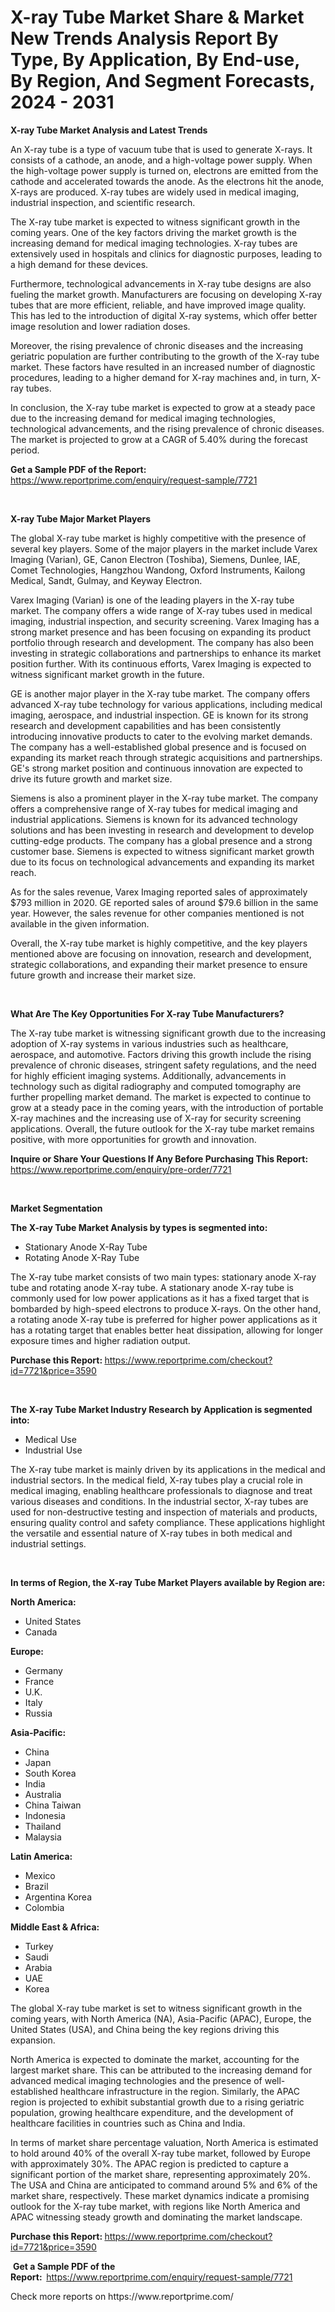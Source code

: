 <p><h1>X-ray Tube Market Share & Market New Trends Analysis Report By Type, By Application, By End-use, By Region, And Segment Forecasts, 2024 - 2031</h1></p><p><strong>X-ray Tube Market Analysis and Latest Trends</strong></p>
<p><p>An X-ray tube is a type of vacuum tube that is used to generate X-rays. It consists of a cathode, an anode, and a high-voltage power supply. When the high-voltage power supply is turned on, electrons are emitted from the cathode and accelerated towards the anode. As the electrons hit the anode, X-rays are produced. X-ray tubes are widely used in medical imaging, industrial inspection, and scientific research.</p><p>The X-ray tube market is expected to witness significant growth in the coming years. One of the key factors driving the market growth is the increasing demand for medical imaging technologies. X-ray tubes are extensively used in hospitals and clinics for diagnostic purposes, leading to a high demand for these devices.</p><p>Furthermore, technological advancements in X-ray tube designs are also fueling the market growth. Manufacturers are focusing on developing X-ray tubes that are more efficient, reliable, and have improved image quality. This has led to the introduction of digital X-ray systems, which offer better image resolution and lower radiation doses.</p><p>Moreover, the rising prevalence of chronic diseases and the increasing geriatric population are further contributing to the growth of the X-ray tube market. These factors have resulted in an increased number of diagnostic procedures, leading to a higher demand for X-ray machines and, in turn, X-ray tubes.</p><p>In conclusion, the X-ray tube market is expected to grow at a steady pace due to the increasing demand for medical imaging technologies, technological advancements, and the rising prevalence of chronic diseases. The market is projected to grow at a CAGR of 5.40% during the forecast period.</p></p>
<p><strong>Get a Sample PDF of the Report:&nbsp;</strong> <a href="https://www.reportprime.com/enquiry/request-sample/7721">https://www.reportprime.com/enquiry/request-sample/7721</a></p>
<p>&nbsp;</p>
<p><strong>X-ray Tube Major Market Players</strong></p>
<p><p>The global X-ray tube market is highly competitive with the presence of several key players. Some of the major players in the market include Varex Imaging (Varian), GE, Canon Electron (Toshiba), Siemens, Dunlee, IAE, Comet Technologies, Hangzhou Wandong, Oxford Instruments, Kailong Medical, Sandt, Gulmay, and Keyway Electron.</p><p>Varex Imaging (Varian) is one of the leading players in the X-ray tube market. The company offers a wide range of X-ray tubes used in medical imaging, industrial inspection, and security screening. Varex Imaging has a strong market presence and has been focusing on expanding its product portfolio through research and development. The company has also been investing in strategic collaborations and partnerships to enhance its market position further. With its continuous efforts, Varex Imaging is expected to witness significant market growth in the future.</p><p>GE is another major player in the X-ray tube market. The company offers advanced X-ray tube technology for various applications, including medical imaging, aerospace, and industrial inspection. GE is known for its strong research and development capabilities and has been consistently introducing innovative products to cater to the evolving market demands. The company has a well-established global presence and is focused on expanding its market reach through strategic acquisitions and partnerships. GE's strong market position and continuous innovation are expected to drive its future growth and market size.</p><p>Siemens is also a prominent player in the X-ray tube market. The company offers a comprehensive range of X-ray tubes for medical imaging and industrial applications. Siemens is known for its advanced technology solutions and has been investing in research and development to develop cutting-edge products. The company has a global presence and a strong customer base. Siemens is expected to witness significant market growth due to its focus on technological advancements and expanding its market reach.</p><p>As for the sales revenue, Varex Imaging reported sales of approximately $793 million in 2020. GE reported sales of around $79.6 billion in the same year. However, the sales revenue for other companies mentioned is not available in the given information.</p><p>Overall, the X-ray tube market is highly competitive, and the key players mentioned above are focusing on innovation, research and development, strategic collaborations, and expanding their market presence to ensure future growth and increase their market size.</p></p>
<p>&nbsp;</p>
<p><strong>What Are The Key Opportunities For X-ray Tube Manufacturers?</strong></p>
<p><p>The X-ray tube market is witnessing significant growth due to the increasing adoption of X-ray systems in various industries such as healthcare, aerospace, and automotive. Factors driving this growth include the rising prevalence of chronic diseases, stringent safety regulations, and the need for highly efficient imaging systems. Additionally, advancements in technology such as digital radiography and computed tomography are further propelling market demand. The market is expected to continue to grow at a steady pace in the coming years, with the introduction of portable X-ray machines and the increasing use of X-ray for security screening applications. Overall, the future outlook for the X-ray tube market remains positive, with more opportunities for growth and innovation.</p></p>
<p><strong>Inquire or Share Your Questions If Any Before Purchasing This Report:</strong> <a href="https://www.reportprime.com/enquiry/pre-order/7721">https://www.reportprime.com/enquiry/pre-order/7721</a></p>
<p>&nbsp;</p>
<p><strong>Market Segmentation</strong></p>
<p><strong>The X-ray Tube Market Analysis by types is segmented into:</strong></p>
<p><ul><li>Stationary Anode X-Ray Tube</li><li>Rotating Anode X-Ray Tube</li></ul></p>
<p><p>The X-ray tube market consists of two main types: stationary anode X-ray tube and rotating anode X-ray tube. A stationary anode X-ray tube is commonly used for low power applications as it has a fixed target that is bombarded by high-speed electrons to produce X-rays. On the other hand, a rotating anode X-ray tube is preferred for higher power applications as it has a rotating target that enables better heat dissipation, allowing for longer exposure times and higher radiation output.</p></p>
<p><strong>Purchase this Report:&nbsp;</strong><a href="https://www.reportprime.com/checkout?id=7721&price=3590">https://www.reportprime.com/checkout?id=7721&price=3590</a></p>
<p>&nbsp;</p>
<p><strong>The X-ray Tube Market Industry Research by Application is segmented into:</strong></p>
<p><ul><li>Medical Use</li><li>Industrial Use</li></ul></p>
<p><p>The X-ray tube market is mainly driven by its applications in the medical and industrial sectors. In the medical field, X-ray tubes play a crucial role in medical imaging, enabling healthcare professionals to diagnose and treat various diseases and conditions. In the industrial sector, X-ray tubes are used for non-destructive testing and inspection of materials and products, ensuring quality control and safety compliance. These applications highlight the versatile and essential nature of X-ray tubes in both medical and industrial settings.</p></p>
<p>&nbsp;</p>
<p><strong>In terms of Region, the X-ray Tube Market Players available by Region are:</strong></p>
<p>
    <p> <strong> North America: </strong>
        <ul>
            <li>United States</li>
            <li>Canada</li>
        </ul>
        </p> 
    <p> <strong> Europe: </strong>
        <ul>
            <li>Germany</li>
            <li>France</li>
            <li>U.K.</li>
            <li>Italy</li>
            <li>Russia</li>
        </ul>
        </p> 
    <p> <strong> Asia-Pacific: </strong>
        <ul>
            <li>China</li>
            <li>Japan</li>
            <li>South Korea</li>
            <li>India</li>
            <li>Australia</li>
            <li>China Taiwan</li>
            <li>Indonesia</li>
            <li>Thailand</li>
            <li>Malaysia</li>
        </ul>
        </p> 
    <p> <strong> Latin America: </strong>
        <ul>
            <li>Mexico</li>
            <li>Brazil</li>
            <li>Argentina Korea</li>
            <li>Colombia</li>
        </ul>
        </p> 
    <p> <strong> Middle East & Africa: </strong>
        <ul>
            <li>Turkey</li>
            <li>Saudi</li>
            <li>Arabia</li>
            <li>UAE</li>
            <li>Korea</li>
        </ul>
    </p>
    </p>
<p><p>The global X-ray tube market is set to witness significant growth in the coming years, with North America (NA), Asia-Pacific (APAC), Europe, the United States (USA), and China being the key regions driving this expansion. </p><p>North America is expected to dominate the market, accounting for the largest market share. This can be attributed to the increasing demand for advanced medical imaging technologies and the presence of well-established healthcare infrastructure in the region. Similarly, the APAC region is projected to exhibit substantial growth due to a rising geriatric population, growing healthcare expenditure, and the development of healthcare facilities in countries such as China and India.</p><p>In terms of market share percentage valuation, North America is estimated to hold around 40% of the overall X-ray tube market, followed by Europe with approximately 30%. The APAC region is predicted to capture a significant portion of the market share, representing approximately 20%. The USA and China are anticipated to command around 5% and 6% of the market share, respectively. These market dynamics indicate a promising outlook for the X-ray tube market, with regions like North America and APAC witnessing steady growth and dominating the market landscape.</p></p>
<p><strong>Purchase this Report: </strong><a href="https://www.reportprime.com/checkout?id=7721&price=3590">https://www.reportprime.com/checkout?id=7721&price=3590</a></p>
<p>&nbsp;<strong>Get a Sample PDF of the Report:&nbsp;&nbsp;</strong><a href="https://www.reportprime.com/enquiry/request-sample/7721">https://www.reportprime.com/enquiry/request-sample/7721</a></p>
<p><strong></strong></p>
<p>Check more reports on https://www.reportprime.com/</p>